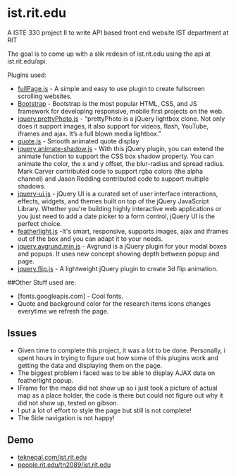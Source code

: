 # ist.rit.edu
A ISTE 330 project II to write API based front end website IST department at RIT

The goal is to come up with a slik redesin of ist.rit.edu using the api at ist.rit.edu/api. 

Plugins used:
- [fullPage.js](http://alvarotrigo.com/fullPage/) - A simple and easy to use plugin to create fullscreen scrolling websites. 
- [Bootstrap](http://getbootstrap.com) - Bootstrap is the most popular HTML, CSS, and JS framework for developing responsive, mobile first projects on the web.
- [jquery.prettyPhoto.js](http://www.no-margin-for-errors.com/projects/prettyphoto-jquery-lightbox-clone/) - “prettyPhoto is a jQuery lightbox clone. Not only does it support images, it also support for videos, flash, YouTube, iframes and ajax. It’s a full blown media lightbox.”
- [quote.js](http://www.marcofolio.net/webdesign/jquery_quickie_smooth_animated_quote_display.html) - Smooth animated quote display
- [jquery.animate-shadow.js](http://www.bitstorm.org/jquery/shadow-animation/) - With this jQuery plugin, you can extend the animate function to support the CSS box shadow property. You can animate the color, the x and y offset, the blur-radius and spread radius. Mark Carver contributed code to support rgba colors (the alpha channel) and Jason Redding contributed code to support multiple shadows.
- [jquery-ui.js](https://jqueryui.com) - jQuery UI is a curated set of user interface interactions, effects, widgets, and themes built on top of the jQuery JavaScript Library. Whether you're building highly interactive web applications or you just need to add a date picker to a form control, jQuery UI is the perfect choice.
- [featherlight.js](http://noelboss.github.io/featherlight/) -It's smart, responsive, supports images, ajax and iframes out of the box and you can adapt it to your needs.
- [jquery.avgrund.min.js](https://github.com/voronianski/jquery.avgrund.js/) - Avgrund is a jQuery plugin for your modal boxes and popups. It uses new concept showing depth between popup and page.
- [jquery.flip.js](https://github.com/nnattawat/flip) - A lightweight jQuery plugin to create 3d flip animation.

##Other Stuff used are:
- [fonts.googleapis.com] - Cool fonts.
- Quote and background color for the research items icons changes everytime we refresh the page.


## Issues
- Given time to complete this project, it was a lot to be done. Personally, i spent hours in trying to figure out how some of this plugins work and getting the data and displaying them on the page. 
- The biggest problem i faced was to be able to display AJAX data on featherlight popup. 
- IFrame for the maps did not show up so i just took a picture of actual map as a place holder, the code is there but could not figure out why it did not show up, tested on gibson. 
- I put a lot of effort to style the page but still is not complete!
- The Side navigation is not happy!

## Demo
- [teknepal.com/ist.rit.edu](https://teknepal.com/ist.rit.edu)
- [people.rit.edu/tn2089/ist.rit.edu](https://people.rit.edu/tn2089/ist.rit.edu)

